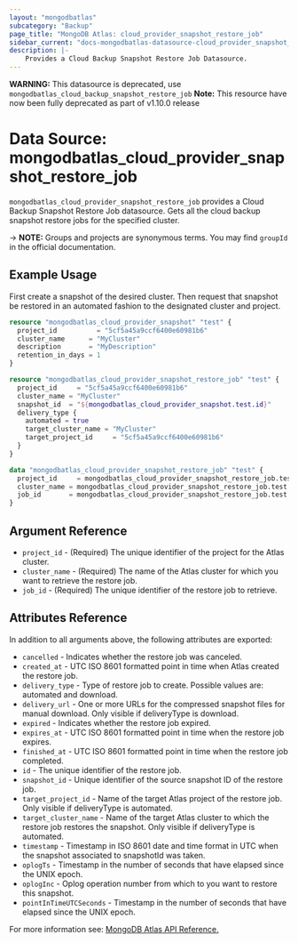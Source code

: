 ```yaml
---
layout: "mongodbatlas"
subcategory: "Backup"
page_title: "MongoDB Atlas: cloud_provider_snapshot_restore_job"
sidebar_current: "docs-mongodbatlas-datasource-cloud_provider_snapshot_restore_job"
description: |-
    Provides a Cloud Backup Snapshot Restore Job Datasource.
---
```


**WARNING:** This datasource is deprecated, use `mongodbatlas_cloud_backup_snapshot_restore_job`
**Note:** This resource have now been fully deprecated as part of v1.10.0 release

# Data Source: mongodbatlas_cloud_provider_snapshot_restore_job

`mongodbatlas_cloud_provider_snapshot_restore_job` provides a Cloud Backup Snapshot Restore Job datasource. Gets all the cloud backup snapshot restore jobs for the specified cluster.

-> **NOTE:** Groups and projects are synonymous terms. You may find `groupId` in the official documentation.

## Example Usage
First create a snapshot of the desired cluster. Then request that snapshot be restored in an automated fashion to the designated cluster and project.

```terraform
resource "mongodbatlas_cloud_provider_snapshot" "test" {
  project_id          = "5cf5a45a9ccf6400e60981b6"
  cluster_name      = "MyCluster"
  description       = "MyDescription"
  retention_in_days = 1
}

resource "mongodbatlas_cloud_provider_snapshot_restore_job" "test" {
  project_id     = "5cf5a45a9ccf6400e60981b6"
  cluster_name = "MyCluster"
  snapshot_id  = "${mongodbatlas_cloud_provider_snapshot.test.id}"
  delivery_type {
    automated = true
    target_cluster_name = "MyCluster"
    target_project_id     = "5cf5a45a9ccf6400e60981b6"
  }
}

data "mongodbatlas_cloud_provider_snapshot_restore_job" "test" {
  project_id     = mongodbatlas_cloud_provider_snapshot_restore_job.test.project_id
  cluster_name = mongodbatlas_cloud_provider_snapshot_restore_job.test.cluster_name
  job_id       = mongodbatlas_cloud_provider_snapshot_restore_job.test.id
}
```

## Argument Reference

* `project_id` - (Required) The unique identifier of the project for the Atlas cluster.
* `cluster_name` - (Required) The name of the Atlas cluster for which you want to retrieve the restore job.
* `job_id` - (Required) The unique identifier of the restore job to retrieve.

## Attributes Reference

In addition to all arguments above, the following attributes are exported:

* `cancelled` -	Indicates whether the restore job was canceled.
* `created_at` -	UTC ISO 8601 formatted point in time when Atlas created the restore job.
* `delivery_type` - Type of restore job to create. Possible values are: automated and download.
* `delivery_url` -	One or more URLs for the compressed snapshot files for manual download. Only visible if deliveryType is download.
* `expired` -	Indicates whether the restore job expired.
* `expires_at` -	UTC ISO 8601 formatted point in time when the restore job expires.
* `finished_at` -	UTC ISO 8601 formatted point in time when the restore job completed.
* `id` -	The unique identifier of the restore job.
* `snapshot_id` -	Unique identifier of the source snapshot ID of the restore job.
* `target_project_id` -	Name of the target Atlas project of the restore job. Only visible if deliveryType is automated.
* `target_cluster_name` -	Name of the target Atlas cluster to which the restore job restores the snapshot. Only visible if deliveryType is automated.
* `timestamp` - Timestamp in ISO 8601 date and time format in UTC when the snapshot associated to snapshotId was taken.
* `oplogTs` - Timestamp in the number of seconds that have elapsed since the UNIX epoch.
* `oplogInc` - Oplog operation number from which to you want to restore this snapshot. 
* `pointInTimeUTCSeconds` - Timestamp in the number of seconds that have elapsed since the UNIX epoch.

For more information see: [MongoDB Atlas API Reference.](https://docs.atlas.mongodb.com/reference/api/cloud-backup/restore/get-one-restore-job/)